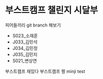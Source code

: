 # 부스트캠프 챌린지 시달부 

피어들끼리 git branch 해보기


* S023_소재훈
* J033_김민석
* J034_김민정
* J035_김민지
* S021_변상연

부스트캠프 재밌다
부스트캠프 짱
minji test
